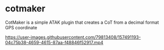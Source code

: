 # cotmaker
CotMaker is a simple ATAK plugin that creates a CoT from a decimal format GPS coordinate

https://user-images.githubusercontent.com/79813408/157491193-04c75b38-4659-4615-87aa-f48846f52917.mp4



